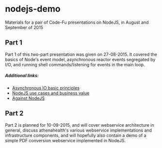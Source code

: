 # nodejs-demo
Materials for a pair of Code-Fu presentations on NodeJS, in August and September of 2015


## Part 1
Part 1 of this two-part presentation was given on 27-08-2015. It covered the basics of Node's event model, asynchronous reactor events segregated by I/O, and running shell commands/listening for events in the main loop. 

##### Additional links:

- [Asynchronous IO basic principles](http://www.slideshare.net/marc.seeger/seeger-aysnc-io)
- [NodeJS use cases and business value](http://nodeguide.com/convincing_the_boss.html)
- [Against NodeJS](https://news.ycombinator.com/item?id=4495101)

## Part 2
Part 2 is planned for 10-09-2015, and will cover webservice architecture in general, discuss athenahealth's various webservice implementations and infrastructure components, and will hopefully also contain a demo of a simple PDF conversion webservice implemented in NodeJS.